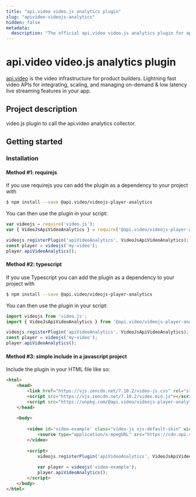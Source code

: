 ```yaml
---
title: "api.video video.js analytics plugin"
slug: "apivideo-videojs-analytics"
hidden: false
metadata: 
  description: "The official api.video video.js analytics plugin for api.video. [api.video](https://api.video/) is the video infrastructure for product builders. Lightning fast video APIs for integrating, scaling, and managing on-demand & low latency live streaming features in your app."
---
```


# api.video video.js analytics plugin

[api.video](https://api.video/) is the video infrastructure for product builders. Lightning fast video APIs for integrating, scaling, and managing on-demand & low latency live streaming features in your app.

## Project description

video.js plugin to call the api.video analytics collector. 

## Getting started

### Installation 

#### Method #1: requirejs

If you use requirejs you can add the plugin as a dependency to your project with 

```sh
$ npm install --save @api.video/videojs-player-analytics
```

You can then use the plugin in your script: 

```javascript
var videojs = require('video.js');
var { VideoJsApiVideoAnalytics } = require('@api.video/videojs-player-analytics');

videojs.registerPlugin('apiVideoAnalytics', VideoJsApiVideoAnalytics);
const player = videojs('my-video');
player.apiVideoAnalytics();
```

#### Method #2: typescript

If you use Typescript you can add the plugin as a dependency to your project with 

```sh
$ npm install --save @api.video/videojs-player-analytics
```

You can then use the plugin in your script: 

```typescript
import videojs from 'video.js';
import { VideoJsApiVideoAnalytics } from '@api.video/videojs-player-analytics';

videojs.registerPlugin('apiVideoAnalytics', VideoJsApiVideoAnalytics);
const player = videojs('my-video');
player.apiVideoAnalytics();


```

#### Method #3: simple include in a javascript project

Include the plugin in your HTML file like so:

```html
<html>
    <head>
        <link href="https://vjs.zencdn.net/7.10.2/video-js.css" rel="stylesheet" />
        <script src="https://vjs.zencdn.net/7.10.2/video.min.js"></script>
        <script src="https://unpkg.com/@api.video/videojs-player-analytics"></script>
    </head>
    
    <body>
    
        <video id='video-example' class="video-js vjs-default-skin" width="400" height="300" controls>
            <source type="application/x-mpegURL" src="https://cdn.api.video/vod/vi5oDagRVJBSKHxSiPux5rYD/hls/manifest.m3u8">
        </video>
    
        <script>
            videojs.registerPlugin('apiVideoAnalytics', VideoJsApiVideoAnalytics);
            
            var player = videojs('video-example');
            player.apiVideoAnalytics();
        </script>
    </body>
</html>
```